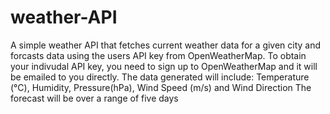 # weather-API
A simple weather API that fetches current weather data for a given city and forcasts data using the users API key from OpenWeatherMap. To obtain your indivudal API key, you need to sign up to OpenWeatherMap and it will be emailed to you directly.
The data generated will include: Temperature (°C), Humidity, Pressure(hPa), Wind Speed (m/s) and Wind Direction
The forecast will be over a range of five days
